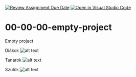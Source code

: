[![Review Assignment Due Date](https://classroom.github.com/assets/deadline-readme-button-24ddc0f5d75046c5622901739e7c5dd533143b0c8e959d652212380cedb1ea36.svg)](https://classroom.github.com/a/Uqo7grL4)
[![Open in Visual Studio Code](https://classroom.github.com/assets/open-in-vscode-718a45dd9cf7e7f842a935f5ebbe5719a5e09af4491e668f4dbf3b35d5cca122.svg)](https://classroom.github.com/online_ide?assignment_repo_id=12058937&assignment_repo_type=AssignmentRepo)
# 00-00-00-empty-project
Empty project

Diákok
![alt text](https://github.com/2023-2024-CSARP-Desktop/04-00-00-wpf-mvvm-design-menu-szt2bukarm/blob/main/diakok.png)

Tanárok
![alt text](https://github.com/2023-2024-CSARP-Desktop/04-00-00-wpf-mvvm-design-menu-szt2bukarm/blob/main/tanarok.png)

Szülők
![alt text](https://github.com/2023-2024-CSARP-Desktop/04-00-00-wpf-mvvm-design-menu-szt2bukarm/blob/main/szulok.png)



